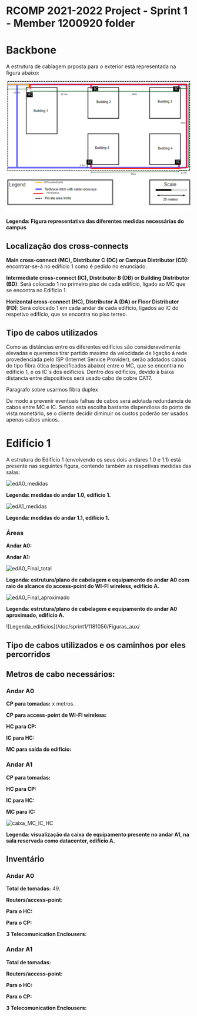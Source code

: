 RCOMP 2021-2022 Project - Sprint 1 - Member 1200920 folder
===========================================
# Backbone #
A estrutura de cablagem prposta para o exterior está representada na figura abaixo:

![ExtruturaExterior](/doc\sprint1\1200920\Exterior.svg)

**Legenda: Figura representativa das diferentes medidas necessárias do campus**



## Localização dos cross-connects
**Main cross-connect (MC), Distributor C (DC) or Campus Distributor (CD)**: encontrar-se-á no edifício 1 como é pedido no enunciado.

**Intermediate cross-connect (IC), Distributor B (DB) or Building Distributor (BD)**: Será colocado 1 no primeiro piso de cada edificio, ligado ao MC que se encontra no Edificio 1.

**Horizontal cross-connect (HC), Distributor A (DA) or Floor Distributor (FD)**: Será colocado 1 em cada andar de cada edifício, ligados ao IC do respetivo edifício, que se encontra no piso terreo.

## Tipo de cabos utilizados

Como as distâncias entre os diferentes edifícios são consideravelmente elevadas e queremos tirar partido maximo da velocidade de ligação á rede provedenciada pelo ISP (Internet Service Provider), serão adotados cabos do tipo fibra ótica (especificados abaixo) entre o MC, que se encontra no edificio 1, e os IC´s dos edifícios. Dentro dos edificios, devido à baixa distancia entre dispositivos  será usado cabo de cobre CAT7.
<p> Paragrafo sobre usarmos fibra duplex </p>
De modo a prevenir eventuais falhas de cabos será adotada redundancia de cabos entre MC e IC. Sendo esta escolha bastante dispendiosa do ponto de vista monetário, se o cliente decidir diminuir os custos poderão ser usados apenas cabos unicos.

# Edifício 1 #
A estrutura do Edifício 1 (envolvendo os seus dois andares 1.0 e 1.1) está presente nas seguintes figura, contendo também as respetivas medidas das salas:

![edA0_medidas](/doc/sprint1/1181056/Figuras_aux/edA0_medidas.png)

**Legenda: medidas do andar 1.0, edifício 1.**

![edA1_medidas](/doc/sprint1/1181056/Figuras_aux/edA1_medidas.png)

**Legenda: medidas do andar 1.1, edifício 1.**


### Áreas ###
**Andar A0:**


**Andar A1:**


![edA0_Final_total](/doc/sprint1/1181056/Figuras_aux/edA0_Final_total.png)

**Legenda: estrutura/plano de cabelagem e equipamento do andar A0 com raio de alcance do access-point do WI-FI wireless, edifício A.**

![edA0_Final_aproximado](/doc/sprint1/1181056/Figuras_aux/edA0_Final_aproximado.png)

**Legenda: estrutura/plano de cabelagem e equipamento do andar A0 aproximado, edifício A.**

![Legenda_edifícios](/doc/sprint1/1181056/Figuras_aux/


## Tipo de cabos utilizados e os caminhos por eles percorridos


## Metros de cabo necessários:
### Andar A0 ###
**CP para tomadas:** x metros.

**CP para access-point de WI-FI wireless:** 

**HC para CP:** 

**IC para HC:** 

**MC para saída do edifício:**

### Andar A1 ###
**CP para tomadas:** 

**HC para CP:** 

**IC para HC:** 

**MC para IC:** 




![caixa_MC_IC_HC](/doc/sprint1/1181056/Figuras_aux/caixa_MC_IC_HC.png)

**Legenda: visualização da caixa de equipamento presente no andar A1, na sala reservada como datacenter, edifício A.**

## Inventário
### Andar A0 ###
**Total de tomadas:** 49.

**Routers/access-point:** 

**Para o HC:** 

**Para o CP:** 

**3 Telecomunication Enclousers:** 

### Andar A1 ###
**Total de tomadas:** 

**Routers/access-point:** 

**Para o HC:** 

**Para o CP:** 

**3 Telecomunication Enclousers:** 
